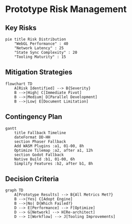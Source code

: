 # Prototype Risk Management

## Key Risks
```mermaid
pie title Risk Distribution
    "WebGL Performance" : 40
    "Network Latency" : 25 
    "State Sync Complexity" : 20
    "Tooling Maturity" : 15
```

## Mitigation Strategies
```mermaid
flowchart TD
    A[Risk Identified] --> B{Severity}
    B -->|High| C[Immediate Pivot]
    B -->|Medium| D[Parallel Development]
    B -->|Low| E[Document Limitation]
```

## Contingency Plan
```mermaid
gantt
    title Fallback Timeline
    dateFormat DD-HH
    section Phaser Fallback
    Add WASM Plugins :a1, 01-00, 8h
    Optimize Tilemap :a2, after a1, 12h
    section Godot Fallback
    Native Build :b1, 01-00, 6h
    Simplify Features :b2, after b1, 8h
```

## Decision Criteria
```mermaid
graph TD
    A[Prototype Results] --> B{All Metrics Met?}
    B -->|Yes| C[Adopt Engine]
    B -->|No| D{Which Failed?}
    D --> E[Performance] --> F[Optimize]
    D --> G[Network] --> H[Re-architect]
    D --> I[Workflow] --> J[Tooling Improvements]